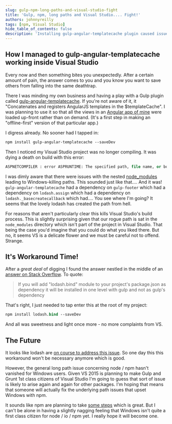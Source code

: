 ```yaml
---
slug: gulp-npm-long-paths-and-visual-studio-fight
title: 'Gulp, npm, long paths and Visual Studio.... Fight!'
authors: johnnyreilly
tags: [npm, Visual Studio]
hide_table_of_contents: false
description: 'Installing gulp-angular-templatecache plugin caused issues with Visual Studio. A temporary solution is to install lodash.bind at root level.'
---
```


## How I managed to gulp-angular-templatecache working inside Visual Studio

Every now and then something bites you unexpectedly. After a certain amount of pain, the answer comes to you and you know you want to save others from falling into the same deathtrap.

There I was minding my own business and having a play with a Gulp plugin called [gulp-angular-templatecache](https://www.npmjs.com/package/gulp-angular-templatecache). If you're not aware of it, it "Concatenates and registers AngularJS templates in the $templateCache". I was planning to use it so that all the views in an [Angular app of mine](https://github.com/johnnyreilly/proverb-offline) were loaded up-front rather than on demand. (It's a first step in making an "offline-first" version of that particular app.)

<!--truncate-->

I digress already. No sooner had I tapped in:

```ps
npm install gulp-angular-templatecache --saveDev
```

Then I noticed my Visual Studio project was no longer compiling. It was dying a death on build with this error:

```ps
ASPNETCOMPILER : error ASPRUNTIME: The specified path, file name, or both are too long. The fully qualified file name must be less than 260 characters, and the directory name must be less than 248 characters.
```

I was dimly aware that there were issues with the nested [node_modules](https://github.com/joyent/node/issues/6960) leading to Windows-killing paths. This sounded just like that.... And it was! `gulp-angular-templatecache` had a dependency on `gulp-footer` which had a dependency on `lodash.assign` which had a dependency on `lodash._basecreatecallback` which had.... You see where I'm going? It seems that the lovely lodash has created the path from hell.

For reasons that aren't particularly clear this kills Visual Studio's build process. This is slightly surprising given that our rogue path is sat in the `node_modules` directory which isn't part of the project in Visual Studio. That being the case you'd imagine that you could do what you liked there. But no, it seems VS is a delicate flower and we must be careful not to offend. Strange.

## It's Workaround Time!

After a _great deal_ of digging I found the answer nestled in the middle of an [answer on Stack Overflow](http://stackoverflow.com/a/24144479/761388). To quote:

> If you will add "lodash.bind" module to your project's package.json as dependency it will be installed in one level with gulp and not as gulp's dependency

That's right, I just needed to tap enter this at the root of my project:

```ps
npm install lodash.bind --saveDev
```

And all was sweetness and light once more - no more complaints from VS.

## The Future

It looks like lodash are [on course to address this issue](https://github.com/lodash/lodash-cli/issues/23). So one day this this workaround won't be necessary anymore which is good.

However, the general long path issue concerning node / npm hasn't vanished for Windows users. Given VS 2015 is planning to make Gulp and Grunt 1st class citizens of Visual Studio I'm going to guess that sort of issue is likely to arise again and again for other packages. I'm hoping that means that someone will actually fix the underlying path issues that upset Windows with npm.

It sounds like npm are planning to take [some steps](https://github.com/joyent/node/issues/6960#issuecomment-46704998) which is great. But I can't be alone in having a slightly nagging feeling that Windows isn't quite a first class citizen for node / io / npm yet. I really hope it will become one.
